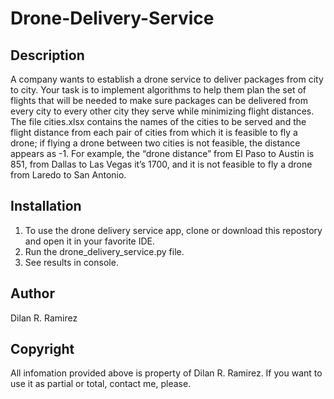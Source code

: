 # Drone-Delivery-Service

## Description
A company wants to establish a drone service to deliver packages from city to city. Your
task is to implement algorithms to help them plan the set of flights that will be needed to make
sure packages can be delivered from every city to every other city they serve while minimizing
flight distances. The file cities.xlsx contains the names of the cities to be served and the flight
distance from each pair of cities from which it is feasible to fly a drone; if flying a drone between
two cities is not feasible, the distance appears as -1. For example, the “drone distance” from El
Paso to Austin is 851, from Dallas to Las Vegas it’s 1700, and it is not feasible to fly a drone
from Laredo to San Antonio.

## Installation
1. To use the drone delivery service app, clone or download this repostory and open it in your favorite IDE. 
2. Run the drone_delivery_service.py file.
3. See results in console.

## Author
Dilan R. Ramirez

## Copyright
All infomation provided above is property of Dilan R. Ramirez. If you want to use it as partial or total, contact me, please.
